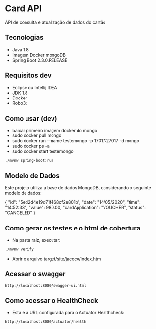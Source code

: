 # Card API

API de consulta e atualização de dados do cartão

## Tecnologias

- Java 1.8
- Imagem Docker mongoDB
- Spring Boot 2.3.0.RELEASE

## Requisitos dev
- Eclipse ou Intellij IDEA
- JDK 1.8
- Docker 
- Robo3t 

## Como usar (dev)

- baixar primeiro imagem docker do mongo
- sudo docker pull mongo
- sudo docker run --name testemongo -p 17017:27017 -d mongo
- sudo docker ps -a
- sudo docker start testemongo

```bash
./mvnw spring-boot:run
```
## Modelo de Dados
Este projeto utiliza a base de dados MongoDB, considerando o seguinte modelo de dados:

{
  "id": "5ed2d4e19d71f468cf2e801b",
  "date": "14/05/2020",
  "time": "14:52:33",
  "value": 980.00,
  "cardApplication": "VOUCHER",
  "status": "CANCELED"
}
## Como gerar os testes e o html de cobertura

- Na pasta raiz, executar:
```bash
./mvnw verify
```
- Abrir o arquivo target/site/jacoco/index.htm

## Acessar o swagger

```bash
http://localhost:8080/swagger-ui.html
```

## Como acessar o HealthCheck
- Esta é a URL configurada para o Actuator Healthcheck:

```bash
http://localhost:8080/actuator/health
```